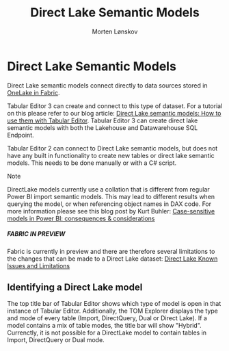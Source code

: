 ﻿---
uid: direct-lake-dataset
title: Direct Lake Semantic Models
author: Morten Lønskov
updated: 2023-08-14
applies_to:
  versions:
    - version: 2.x
    - version: 3.x
  editions:
    - edition: Desktop
      none: x
    - edition: Business
      none: x
    - edition: Enterprise
---

# Direct Lake Semantic Models
Direct Lake semantic models connect directly to data sources stored in [OneLake in Fabric](https://learn.microsoft.com/en-us/fabric/onelake/onelake-overview). 

Tabular Editor 3 can create and connect to this type of dataset. For a tutorial on this please refer to our blog article: [Direct Lake semantic models: How to use them with Tabular Editor](https://blog.tabulareditor.com/2023/09/26/fabric-direct-lake-with-tabular-editor-part-2-creation/). 
Tabular Editor 3 can create direct lake semantic models with both the Lakehouse and Datawarehouse SQL Endpoint. 

Tabular Editor 2 can connect to Direct Lake semantic models, but does not have any built in functionality to create new tables or direct lake semantic models. This needs to be done manually or with a C# script. 

> [!NOTE]
> DirectLake models currently use a collation that is different from regular Power BI import semantic models. This may lead to different results when querying the model, or when referencing object names in DAX code.
 For more information please see this blog post by Kurt Buhler: [Case-sensitive models in Power BI: consequences & considerations](https://data-goblins.com/power-bi/case-specific)


<div class="NOTE">
  <h5>FABRIC IN PREVIEW</h5>
  Fabric is currently in preview and there are therefore several limitations to the changes that can be made to a Direct Lake dataset: <a href="https://learn.microsoft.com/en-us/power-bi/enterprise/directlake-overview#known-issues-and-limitations">Direct Lake Known Issues and Limitations</a>
</div>

## Identifying a Direct Lake model
The top title bar of Tabular Editor shows which type of model is open in that instance of Tabular Editor. Additionally, the TOM Explorer displays the type and mode of every table (Import, DirectQuery, Dual or Direct Lake). If a model contains a mix of table modes, the title bar will show "Hybrid". Currenctly, it is not possible for a DirectLake model to contain tables in Import, DirectQuery or Dual mode.

